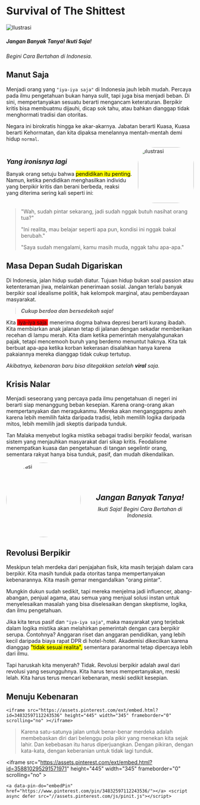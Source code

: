 # Survival of The Shittest

<div class="responsive-flex">
  <img src="/img/sst.png" alt="Ilustrasi">
  <div>
    <h5>Jangan Banyak Tanya! Ikuti Saja!</h5>
    <em>Begini Cara Bertahan di Indonesia.</em>
  </div>
</div>

## Manut Saja

Menjadi orang yang ``"iya-iya saja"`` di Indonesia jauh lebih mudah. Percaya pada ilmu pengetahuan bukan hanya sulit, tapi juga bisa menjadi beban. Di sini, mempertanyakan sesuatu berarti mengancam keteraturan. Berpikir kritis bisa membuatmu dijauhi, dicap sok tahu, atau bahkan dianggap tidak menghormati tradisi dan otoritas.

Negara ini birokratis hingga ke akar-akarnya. Jabatan berarti Kuasa, Kuasa berarti Kehormatan, dan kita dipaksa menelannya mentah-mentah demi hidup `normal`.

<!-- <img src="/img/sst.jpg" alt="Ilustrasi" style="width: 200px; height: auto; border-radius: 30px;"> -->

<div style="display: flex; align-items: center; gap: 15px; flex-direction: row-reverse;">
  <img src="/img/sst.jpg" alt="Ilustrasi" style="width: 150px; height: auto; border-radius: 30%;">
  <div style="text-align: left;">
    <h6 style="font-size: 1.25em; font-weight: bold; margin-bottom: 10px;">Yang ironisnya lagi</h6>
    <p style="font-size: 1em;">Banyak orang setuju bahwa <mark>pendidikan itu penting</mark>. Namun, ketika pendidikan menghasilkan individu yang berpikir kritis dan berani berbeda, reaksi yang diterima sering kali seperti ini:</p>
  </div>
</div>

> "Wah, sudah pintar sekarang, jadi sudah nggak butuh nasihat orang tua?"
>
> "Ini realita, mau belajar seperti apa pun, kondisi ini nggak bakal berubah."
>
> "Saya sudah mengalami, kamu masih muda, nggak tahu apa-apa."

## Masa Depan Sudah Digariskan

Di Indonesia, jalan hidup sudah diatur. Tujuan hidup bukan soal passion atau ketenteraman jiwa, melainkan penerimaan sosial. Jangan terlalu banyak berpikir soal idealisme politik, hak kelompok marginal, atau pemberdayaan masyarakat.
> ***Cukup berdoa dan bersedekah saja!***

Kita <span style="background-color: red; padding: 0 4px;">iya-iya saja</span> menerima dogma bahwa depresi berarti kurang ibadah. Kita membiarkan anak jalanan tetap di jalanan dengan sekadar memberikan recehan di lampu merah. Kita diam ketika pemerintah menyalahgunakan pajak, tetapi mencemooh buruh yang berdemo menuntut haknya. Kita tak berbuat apa-apa ketika korban kekerasan disalahkan hanya karena pakaiannya mereka dianggap tidak cukup tertutup.

_Akibatnya, kebenaran baru bisa ditegakkan setelah ***viral*** saja._

## Krisis Nalar

Menjadi seseorang yang percaya pada ilmu pengetahuan di negeri ini berarti siap menanggung beban kesepian. Karena orang-orang akan mempertanyakan dan meragukanmu. Mereka akan menganggapmu aneh karena lebih memilih fakta daripada tradisi, lebih memilih logika daripada mitos, lebih memilih jadi skeptis daripada tunduk.

Tan Malaka menyebut logika mistika sebagai tradisi berpikir feodal, warisan sistem yang menjauhkan masyarakat dari sikap kritis. Feodalisme menempatkan kuasa dan pengetahuan di tangan segelintir orang, sementara rakyat hanya bisa tunduk, pasif, dan mudah dikendalikan.

<div style="display: flex; align-items: center; gap: 15px; flex-direction: row;">
  <img src="/img/sst.png" alt="Ilustrasi" style="width: 200px; height: auto; border-radius: 50%;">
  <div style="text-align: center;">
    <h5 style="font-size: 1.5em; font-weight: bold; margin-bottom: 10px;">Jangan Banyak Tanya!</h5>
    <em style="font-size: 1em;">Ikuti Saja! Begini Cara Bertahan di Indonesia.</em>
  </div>
</div>

## Revolusi Berpikir

Meskipun telah merdeka dari penjajahan fisik, kita masih terjajah dalam cara berpikir. Kita masih tunduk pada otoritas tanpa mempertanyakan kebenarannya. Kita masih gemar mengandalkan "orang pintar".

Mungkin dukun sudah sedikit, tapi mereka menjelma jadi influencer, abang-abangan, penjual agama, atau semua yang menjual solusi instan untuk menyelesaikan masalah yang bisa diselesaikan dengan skeptisme, logika, dan ilmu pengetahuan.

Jika kita terus pasif dan ``"iya-iya saja"``, maka masyarakat yang terjebak dalam logika mistika akan melahirkan pemerintah dengan cara berpikir serupa. Contohnya? Anggaran riset dan anggaran pendidikan, yang lebih kecil daripada biaya rapat DPR di hotel-hotel. Akademisi dikecilkan karena dianggap <mark>"tidak sesuai realita",</mark> sementara paranormal tetap dipercaya lebih dari ilmu.

Tapi haruskah kita menyerah? Tidak. Revolusi berpikir adalah awal dari revolusi yang sesungguhnya. Kita harus terus mempertanyakan, meski lelah. Kita harus terus mencari kebenaran, meski sedikit kesepian.

## Menuju Kebenaran
```<iframe src="https://assets.pinterest.com/ext/embed.html?id=34832597112243536" height="445" width="345" frameborder="0" scrolling="no" ></iframe>```

>Karena satu-satunya jalan untuk benar-benar merdeka adalah membebaskan diri dari belenggu pola pikir yang menekan kita sejak lahir. Dan kebebasan itu harus diperjuangkan. Dengan pikiran, dengan kata-kata, dengan keberanian untuk tidak lagi tunduk.
>
\<iframe src="https://assets.pinterest.com/ext/embed.html?id=358810295291571971" height="445" width="345" frameborder="0" scrolling="no" ></iframe>

```<a data-pin-do="embedPin" href="https://www.pinterest.com/pin/34832597112243536/"></a> <script async defer src="//assets.pinterest.com/js/pinit.js"></script>```
